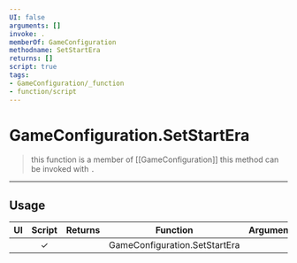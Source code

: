 ```yaml
---
UI: false
arguments: []
invoke: .
memberOf: GameConfiguration
methodname: SetStartEra
returns: []
script: true
tags:
- GameConfiguration/_function
- function/script
---
```

# GameConfiguration.SetStartEra
> this function is a member of [[GameConfiguration]]
> this method can be invoked with `.`
-----
## Usage
|  UI | Script | Returns | Function | Arguments |
|:---:|:------:|-------:|:--------:|:---------|
| |✓||GameConfiguration.SetStartEra||
